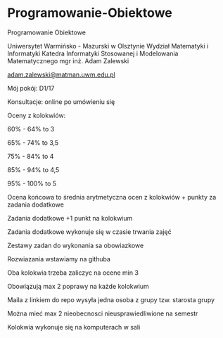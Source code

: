# Programowanie-Obiektowe
Programowanie Obiektowe

Uniwersytet Warmińsko - Mazurski w Olsztynie
Wydział Matematyki i Informatyki
Katedra Informatyki Stosowanej i Modelowania Matematycznego
mgr inż. Adam Zalewski

adam.zalewski@matman.uwm.edu.pl

Mój pokój: D1/17

Konsultacje: online po umówieniu się

Oceny z kolokwiów:

60% - 64% to 3

65% - 74% to 3,5

75% - 84% to 4

85% - 94% to 4,5

95% - 100% to 5

Ocena końcowa to średnia arytmetyczna ocen z kolokwiów + punkty za zadania dodatkowe

Zadania dodatkowe +1 punkt na kolokwium

Zadania dodatkowe wykonuje się w czasie trwania zajęć

Zestawy zadan do wykonania sa obowiazkowe

Rozwiazania wstawiamy na githuba

Oba kolokwia trzeba zaliczyc na ocene min 3

Obowiązują max 2 poprawy na każde kolokwium

Maila z linkiem do repo wysyła jedna osoba z grupy tzw. starosta grupy

Można mieć max 2 nieobecnosci nieusprawiedliwione na semestr 

Kolokwia wykonuje się na komputerach w sali
